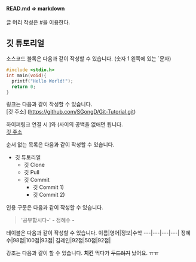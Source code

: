 #### READ.md => markdown
글 머리 작성은 #을 이용한다.


## 깃 튜토리얼
소스코드 블록은 다음과 같이 작성할 수 있습니다. (숫자 1 왼쪽에 있는 `문자)
```c
#include <stdio.h>
int main(void){
  printf("Hello World!");
  return 0;
}
```

링크는 다음과 같이 작성할 수 있습니다.<br/>
[깃 주소] (https://github.com/SGongD/Git-Tutorial.git)

하이퍼링크 연결 시 ]와 (사이의 공백을 없애면 됩니다.<br/>
[깃 주소](https://github.com/SGongD/Git-Tutorial.git)

순서 없는 목록은 다음과 같이 작성할 수 있습니다.

* 깃 튜토리얼
  * 깃 Clone
  * 깃 Pull
  * 깃 Commit
    * 깃 Commit 1)
    * 깃 Commit 2)

인용 구문은 다음과 같이 작성할 수 있습니다.

> '공부합시다-' - 정혜수 -

테이블은 다음과 같이 작성할 수 있습니다.
이름|영어|정보|수학
---|---|---|---|
정혜수|98점|100점|93점|
김레인|92점|50점|92점|

강조는 다음과 같이 할 수 있습니다.
**치킨** 먹다가 ~~두드러기~~ 났어요. ㅠㅠ
